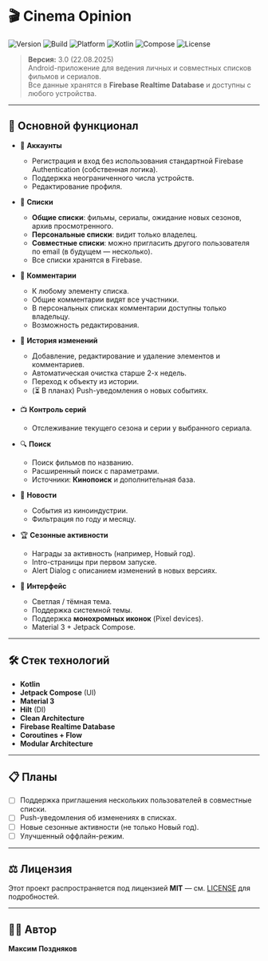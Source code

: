 # 🎬 Cinema Opinion

![Version](https://img.shields.io/badge/version-3.0-blue)
![Build](https://img.shields.io/badge/build-passing-brightgreen)
![Platform](https://img.shields.io/badge/platform-Android-lightgrey?logo=android)
![Kotlin](https://img.shields.io/badge/Kotlin-1.9.0-purple?logo=kotlin)
![Compose](https://img.shields.io/badge/Jetpack%20Compose-Material%203-orange?logo=jetpackcompose)
![License](https://img.shields.io/badge/license-MIT-yellow)

> **Версия:** 3.0 (22.08.2025)  
> Android-приложение для ведения личных и совместных списков фильмов и сериалов.  
> Все данные хранятся в **Firebase Realtime Database** и доступны с любого устройства.


---

## 🚀 Основной функционал

- 🔑 **Аккаунты**
    - Регистрация и вход без использования стандартной Firebase Authentication (собственная логика).
    - Поддержка неограниченного числа устройств.
    - Редактирование профиля.

- 📂 **Списки**
    - **Общие списки**: фильмы, сериалы, ожидание новых сезонов, архив просмотренного.
    - **Персональные списки**: видит только владелец.
    - **Совместные списки**: можно пригласить другого пользователя по email (в будущем — несколько).
    - Все списки хранятся в Firebase.

- 💬 **Комментарии**
    - К любому элементу списка.
    - Общие комментарии видят все участники.
    - В персональных списках комментарии доступны только владельцу.
    - Возможность редактирования.

- 📝 **История изменений**
    - Добавление, редактирование и удаление элементов и комментариев.
    - Автоматическая очистка старше 2-х недель.
    - Переход к объекту из истории.
    - (⏳ В планах) Push-уведомления о новых событиях.

- 📺 **Контроль серий**
    - Отслеживание текущего сезона и серии у выбранного сериала.

- 🔍 **Поиск**
    - Поиск фильмов по названию.
    - Расширенный поиск с параметрами.
    - Источники: **Кинопоиск** и дополнительная база.

- 📰 **Новости**
    - События из киноиндустрии.
    - Фильтрация по году и месяцу.

- 🏆 **Сезонные активности**
    - Награды за активность (например, Новый год).
    - Intro-страницы при первом запуске.
    - Alert Dialog с описанием изменений в новых версиях.

- 🎨 **Интерфейс**
    - Светлая / тёмная тема.
    - Поддержка системной темы.
    - Поддержка **монохромных иконок** (Pixel devices).
    - Material 3 + Jetpack Compose.

---

## 🛠️ Стек технологий

- **Kotlin**
- **Jetpack Compose** (UI)
- **Material 3**
- **Hilt** (DI)
- **Clean Architecture**
- **Firebase Realtime Database**
- **Coroutines + Flow**
- **Modular Architecture**

---

## 📋 Планы

- [ ] Поддержка приглашения нескольких пользователей в совместные списки.
- [ ] Push-уведомления об изменениях в списках.
- [ ] Новые сезонные активности (не только Новый год).
- [ ] Улучшенный оффлайн-режим.

---

## ⚖️ Лицензия

Этот проект распространяется под лицензией **MIT** — см. [LICENSE](LICENSE) для подробностей.

---

## 👨‍💻 Автор

**Максим Поздняков**  
